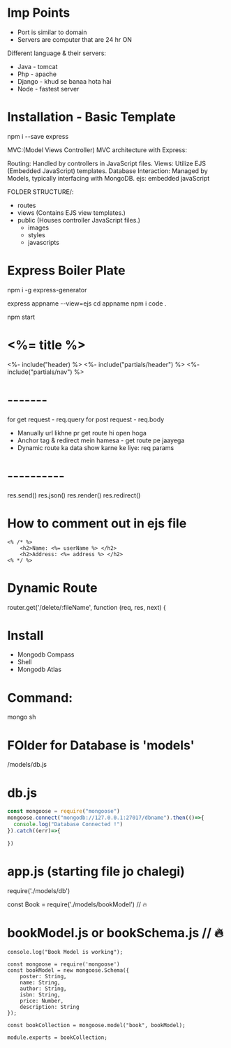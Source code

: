 # Imp Points

- Port is similar to domain
- Servers are computer that are 24 hr ON

Different language & their servers:

- Java - tomcat
- Php - apache
- Django - khud se banaa hota hai
- Node - fastest server

# Installation - Basic Template

npm i --save express

MVC:(Model Views Controller)
MVC architecture with Express:

Routing: Handled by controllers in JavaScript files.
Views: Utilize EJS (Embedded JavaScript) templates.
Database Interaction: Managed by Models, typically interfacing with MongoDB.
ejs: embedded javaScript

FOLDER STRUCTURE/:

- routes
- views (Contains EJS view templates.)
- public (Houses controller JavaScript files.)
  - images
  - styles
  - javascripts

# Express Boiler Plate

npm i -g express-generator

express appname --view=ejs
cd appname
npm i
code .

npm start

<h1><%= title %></h1>

<%- include("header) %>
<%- include("partials/header") %>
<%- include("partials/nav") %>

# -------

for get request - req.query
for post request - req.body

- Manually url likhne pr get route hi open hoga
- Anchor tag & redirect mein hamesa - get route pe jaayega
- Dynamic route ka data show karne ke liye: req params

# ----------

res.send()
res.json()
res.render()
res.redirect()

# How to comment out in ejs file

    <% /* %>
        <h2>Name: <%= userName %> </h2>
        <h2>Address: <%= address %> </h2>
    <% */ %>

# Dynamic Route
<form action="/delete/<%= data %>" method="get">

router.get('/delete/:fileName', function (req, res, next) {


<!-- -------- DATABASE --------  -->

# Install

-  Mongodb Compass
-  Shell
- Mongodb Atlas

# Command:

mongo  sh

# FOlder for Database is 'models'
/models/db.js

# db.js

```js
const mongoose = require("mongoose")
mongoose.connect("mongodb://127.0.0.1:27017/dbname").then(()=>{
  console.log("Database Connected !")
}).catch((err)=>{

})
```

# app.js  (starting file jo chalegi)
require('./models/db')

const Book = require('./models/bookModel') // 🔥

# bookModel.js or bookSchema.js // 🔥
```
console.log("Book Model is working");

const mongoose = require('mongoose')
const bookModel = new mongoose.Schema({
    poster: String,
    name: String,
    author: String,
    isbn: String,
    price: Number,
    description: String
});

const bookCollection = mongoose.model("book", bookModel);

module.exports = bookCollection;
```